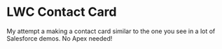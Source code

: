 # LWC Contact Card

My attempt a making a contact card similar to the one you see in a lot of Salesforce demos. No Apex needed!


